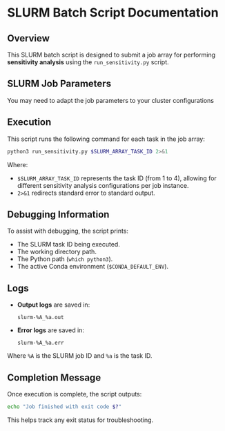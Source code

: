 # SLURM Batch Script Documentation

## Overview
This SLURM batch script is designed to submit a job array for performing **sensitivity analysis** using the `run_sensitivity.py` script.

## SLURM Job Parameters
You may need to adapt the job parameters to your cluster configurations

## Execution
This script runs the following command for each task in the job array:
```bash
python3 run_sensitivity.py $SLURM_ARRAY_TASK_ID 2>&1
```
Where:
- `$SLURM_ARRAY_TASK_ID` represents the task ID (from 1 to 4), allowing for different sensitivity analysis configurations per job instance.
- `2>&1` redirects standard error to standard output.

## Debugging Information
To assist with debugging, the script prints:
- The SLURM task ID being executed.
- The working directory path.
- The Python path (`which python3`).
- The active Conda environment (`$CONDA_DEFAULT_ENV`).

## Logs
- **Output logs** are saved in:
  ```
  slurm-%A_%a.out
  ```
- **Error logs** are saved in:
  ```
  slurm-%A_%a.err
  ```
Where `%A` is the SLURM job ID and `%a` is the task ID.

## Completion Message
Once execution is complete, the script outputs:
```bash
echo "Job finished with exit code $?"
```
This helps track any exit status for troubleshooting.
